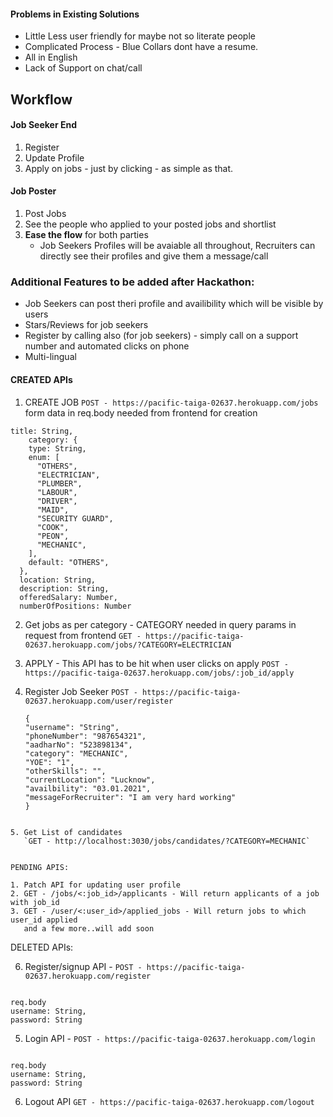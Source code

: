 #### Problems in Existing Solutions

- Little Less user friendly for maybe not so literate people
- Complicated Process - Blue Collars dont have a resume.
- All in English
- Lack of Support on chat/call

## Workflow

#### Job Seeker End

1. Register
2. Update Profile
3. Apply on jobs - just by clicking - as simple as that.

#### Job Poster

1. Post Jobs
2. See the people who applied to your posted jobs and shortlist
3. **Ease the flow** for both parties
   - Job Seekers Profiles will be avaiable all throughout, Recruiters can directly see their profiles and give them a message/call

### Additional Features to be added after Hackathon:

- Job Seekers can post theri profile and availibility which will be visible by users
- Stars/Reviews for job seekers
- Register by calling also (for job seekers) - simply call on a support number and automated clicks on phone
- Multi-lingual

#### CREATED APIs

1.  CREATE JOB
    `POST - https://pacific-taiga-02637.herokuapp.com/jobs `
    form data in req.body needed from frontend for creation

```
title: String,
    category: {
    type: String,
    enum: [
      "OTHERS",
      "ELECTRICIAN",
      "PLUMBER",
      "LABOUR",
      "DRIVER",
      "MAID",
      "SECURITY GUARD",
      "COOK",
      "PEON",
      "MECHANIC",
    ],
    default: "OTHERS",
  },
  location: String,
  description: String,
  offeredSalary: Number,
  numberOfPositions: Number
```

2. Get jobs as per category - CATEGORY needed in query params in request from frontend
   `GET - https://pacific-taiga-02637.herokuapp.com/jobs/?CATEGORY=ELECTRICIAN`

3. APPLY - This API has to be hit when user clicks on apply
   `POST - https://pacific-taiga-02637.herokuapp.com/jobs/:job_id/apply`

4. Register Job Seeker
   `POST - https://pacific-taiga-02637.herokuapp.com/user/register`
   ```
   {
   "username": "String",
   "phoneNumber": "987654321",
   "aadharNo": "523898134",
   "category": "MECHANIC",
   "YOE": "1",
   "otherSkills": "",
   "currentLocation": "Lucknow",
   "availbility": "03.01.2021",
   "messageForRecruiter": "I am very hard working"
   }
   ```

```

5. Get List of candidates
   `GET - http://localhost:3030/jobs/candidates/?CATEGORY=MECHANIC`


PENDING APIS:

1. Patch API for updating user profile
2. GET - /jobs/<:job_id>/applicants - Will return applicants of a job with job_id
3. GET - /user/<:user_id>/applied_jobs - Will return jobs to which user_id applied
   and a few more..will add soon
```

DELETED APIs:

6. Register/signup API -
   `POST - https://pacific-taiga-02637.herokuapp.com/register`

```

req.body
username: String,
password: String

```

5. Login API -
   `POST - https://pacific-taiga-02637.herokuapp.com/login `

```

req.body
username: String,
password: String

```

6. Logout API
   `GET - https://pacific-taiga-02637.herokuapp.com/logout`
